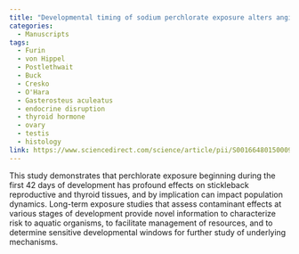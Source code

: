 ```yaml
---
title: "Developmental timing of sodium perchlorate exposure alters angiogenesis, thyroid follicle proliferation and sexual maturation in stickleback"
categories:
  - Manuscripts
tags:
  - Furin
  - von Hippel
  - Postlethwait
  - Buck
  - Cresko
  - O'Hara
  - Gasterosteus aculeatus
  - endocrine disruption
  - thyroid hormone
  - ovary
  - testis
  - histology
link: https://www.sciencedirect.com/science/article/pii/S0016648015000921?via%3Dihub
---
```


This study demonstrates that perchlorate exposure beginning during the first 42 days of development has profound effects on stickleback reproductive and thyroid tissues, and by implication can impact population dynamics. Long-term exposure studies that assess contaminant effects at various stages of development provide novel information to characterize risk to aquatic organisms, to facilitate management of resources, and to determine sensitive developmental windows for further study of underlying mechanisms.